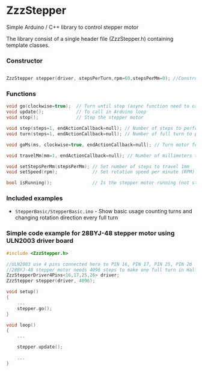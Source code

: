 # ZzzStepper
Simple Arduino / C++ library to control stepper motor


The library consist of a single header file (ZzzStepper.h) containing template classes.


### Constructor

```cpp

ZzzStepper stepper(driver, stepsPerTurn,rpm=60,stepsPerMm=0); //Constructor need a driver class as template param


```

### Functions

```cpp
void go(clockwise=true);  // Turn until stop (async function need to call update() frequently)
void update();            // To call in Arduino loop
void stop();              // Stop the stepper motor

void step(steps=1, endActionCallback=null); // Number of steps to perform. Steps can be negative to go backward.
void turn(steps=1, endActionCallback=null); // Number of full turn to perform. Turns can be negative to go backward.

void goMs(ms, clockwise=true, endActionCallback=null); // Turn motor for given milliseconds

void travelMm(mm=1, endActionCallback=null); // Number of millimeters to travel. mm can be negative to go backward. (stepsPerMm need to be correct during constructor initialization or using setStepsPerMm())

void setStepsPerMm(stepsPerMm); // Set number of steps to travel 1mm
void setSpeed(rpm);             // Set rotation speed per minute (RPM) Driver will adjust to best suitable RPM to avoid motor damage.

bool isRunning();               // Is the stepper motor running (not stopped)
```

### Included examples

- `StepperBasic/StepperBasic.ino` - Show basic usage counting turns and changing rotation direction every full turn


### Simple code example for 28BYJ-48 stepper motor using ULN2003 driver board 

```cpp
#include <ZzzStepper.h>

//ULN2003 use 4 pins connected here to PIN 16, PIN 17, PIN 25, PIN 26
//28BYJ-48 stepper motor needs 4096 steps to make one full turn in Half step mode
ZzzStepperDriver4Pins<16,17,25,26> driver;
ZzzStepper stepper(driver, 4096);

void setup()
{
    ...
    stepper.go();
}

void loop()
{
    ...

    stepper.update();

    ...
}
```

